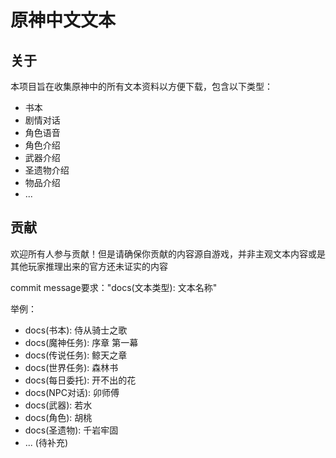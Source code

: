 # 原神中文文本
## 关于

本项目旨在收集原神中的所有文本资料以方便下载，包含以下类型：

- 书本
- 剧情对话
- 角色语音
- 角色介绍
- 武器介绍
- 圣遗物介绍
- 物品介绍
- ...

## 贡献

欢迎所有人参与贡献！但是请确保你贡献的内容源自游戏，并非主观文本内容或是其他玩家推理出来的官方还未证实的内容

commit message要求："docs(文本类型): 文本名称"

举例：

- docs(书本): 侍从骑士之歌
- docs(魔神任务): 序章 第一幕
- docs(传说任务): 鲸天之章
- docs(世界任务): 森林书
- docs(每日委托): 开不出的花
- docs(NPC对话): 卯师傅
- docs(武器): 若水
- docs(角色): 胡桃
- docs(圣遗物): 千岩牢固
- ... (待补充)
